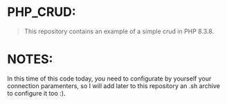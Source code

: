 # PHP_CRUD:
> This repository contains an example of a simple crud in PHP 8.3.8.

# NOTES:
In this time of this code today, *you* need to configurate by yourself your connection paramenters, so I will add later to this repository an .sh archive to configure it too :).
